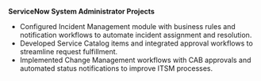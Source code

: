 **ServiceNow System Administrator Projects**
- Configured Incident Management module with business rules and notification workflows to automate incident assignment and resolution.
- Developed Service Catalog items and integrated approval workflows to streamline request fulfillment.
- Implemented Change Management workflows with CAB approvals and automated status notifications to improve ITSM processes.
